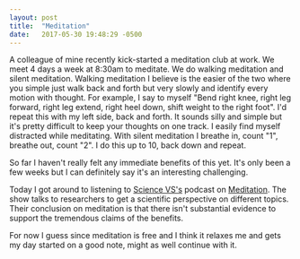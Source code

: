 ```yaml
---
layout: post
title:  "Meditation"
date:   2017-05-30 19:48:29 -0500
---
```

A colleague of mine recently kick-started a meditation club at work. We meet 4 days a week at 8:30am to meditate. We do walking meditation and silent meditation. Walking meditation I believe is the easier of the two where you simple just walk back and forth but very slowly and identify every motion with thought. For example, I say to myself "Bend right knee, right leg forward, right leg extend, right heel down, shift weight to the right foot". I'd repeat this with my left side, back and forth. It sounds silly and simple but it's pretty difficult to keep your thoughts on one track. I easily find myself distracted while meditating. With silent meditation I breathe in, count "1", breathe out, count "2". I do this up to 10, back down and repeat.

So far I haven't really felt any immediate benefits of this yet. It's only been a few weeks but I can definitely say it's an interesting challenging.

Today I got around to listening to [Science VS's](http://sciencevs.show) podcast on [Meditation](https://gimletmedia.com/episode/meditation/). The show talks to researchers to get a scientific perspective on different topics. Their conclusion on meditation is that there isn't substantial evidence to support the tremendous claims of the benefits.

For now I guess since meditation is free and I think it relaxes me and gets my day started on a good note, might as well continue with it.
